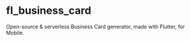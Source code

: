 # fl_business_card

Open-source & serverless Business Card generator, made with Flutter, for Mobile.
